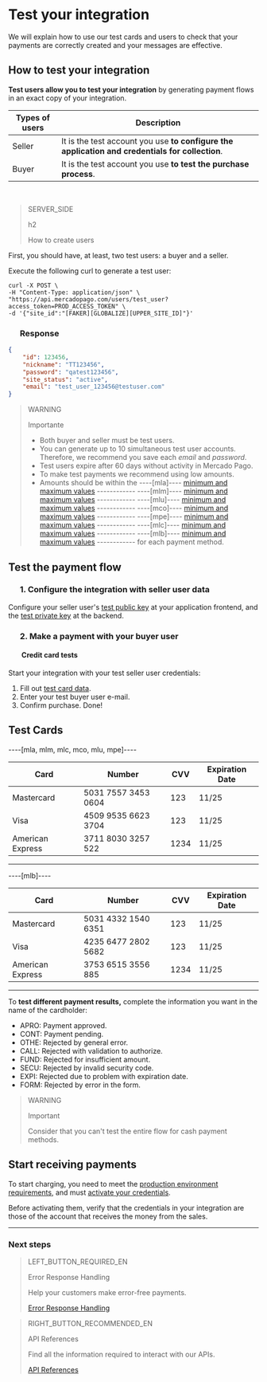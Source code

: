 # Test your integration

We will explain how to use our test cards and users to check that your payments are correctly created and your messages are effective.

## How to test your integration

**Test users allow you to test your integration** by generating payment flows in an exact copy of your integration.

Types of users | Description
------------ | -------------
Seller | It is the test account you use **to configure the application and credentials for collection**. |
Buyer | It is the test account you use **to test the purchase process**. |

<br>

> SERVER_SIDE
>
> h2
>
> How to create users

First, you should have, at least, two test users: a buyer and a seller.

Execute the following curl to generate a test user:


```curl
curl -X POST \
-H "Content-Type: application/json" \
"https://api.mercadopago.com/users/test_user?access_token=PROD_ACCESS_TOKEN" \
-d '{"site_id":"[FAKER][GLOBALIZE][UPPER_SITE_ID]"}'
```


### &nbsp;&nbsp;&nbsp;&nbsp;&nbsp;&nbsp;Response

```json
{
    "id": 123456,
    "nickname": "TT123456",
    "password": "qatest123456",
    "site_status": "active",
    "email": "test_user_123456@testuser.com"
}
```

>WARNING
>
>Importante
>
> * Both buyer and seller must be test users.
> * You can generate up to 10 simultaneous test user accounts. Therefore, we recommend you save each _email_ and _password_.
> * Test users expire after 60 days without activity in Mercado Pago.
> * To make test payments we recommend using low amounts.
> * Amounts should be within the ----[mla]---- [minimum and maximum values](https://www.mercadopago.com.ar/ayuda/monto-minimo-maximo-medios-de-pago_620) ------------ ----[mlm]---- [minimum and maximum values](https://www.mercadopago.com.mx/ayuda/monto-minimo-maximo-medios-de-pago_620) ------------ ----[mlu]---- [minimum and maximum values](https://www.mercadopago.com.uy/ayuda/monto-minimo-maximo-medios-de-pago_620) ------------ ----[mco]---- [minimum and maximum values](https://www.mercadopago.com.uy/ayuda/monto-minimo-maximo-medios-de-pago_620) ------------ ----[mpe]---- [minimum and maximum values](https://www.mercadopago.com.pe/ayuda/monto-minimo-maximo-medios-de-pago_620) ------------ ----[mlc]---- [minimum and maximum values](https://www.mercadopago.cl/ayuda/monto-minimo-maximo-medios-de-pago_620) ------------ ----[mlb]---- [minimum and maximum values](https://www.mercadopago.com.br/ajuda/minimo-maximo-posso-pagar_324) ------------ for each payment method.

## Test the payment flow

### &nbsp;&nbsp;&nbsp;&nbsp;&nbsp;&nbsp;1. Configure the integration with seller user data

Configure your seller user's [test public key]([FAKER][CREDENTIALS][URL]) at your application frontend, and the [test private key]([FAKER][CREDENTIALS][URL]) at the backend.

### &nbsp;&nbsp;&nbsp;&nbsp;&nbsp;&nbsp;2. Make a payment with your buyer user

#### &nbsp;&nbsp;&nbsp;&nbsp;&nbsp;&nbsp;&nbsp;&nbsp;Credit card tests

Start your integration with your test seller user credentials:

1. Fill out [test card data](#bookmark_test_cards).
1. Enter your test buyer user e-mail.
1. Confirm purchase. Done!

## Test Cards

----[mla, mlm, mlc, mco, mlu, mpe]---- 

Card | Number | CVV | Expiration Date
------------ | ------------- | ------------- | -------------
Mastercard | 5031 7557 3453 0604 | 123 | 11/25
Visa | 4509 9535 6623 3704 | 123 | 11/25
American Express | 3711 8030 3257 522 | 1234 | 11/25

------------
----[mlb]---- 

Card | Number | CVV | Expiration Date
------------ | ------------- | ------------- | -------------
Mastercard | 5031 4332 1540 6351 | 123 | 11/25
Visa | 4235 6477 2802 5682 | 123 | 11/25
American Express | 3753 6515 3556 885 | 1234 | 11/25

------------

To **test different payment results,** complete the information you want in the name of the cardholder:

- APRO: Payment approved.
- CONT: Payment pending.
- OTHE: Rejected by general error.
- CALL: Rejected with validation to authorize.
- FUND: Rejected for insufficient amount.
- SECU: Rejected by invalid security code.
- EXPI: Rejected due to problem with expiration date.
- FORM: Rejected by error in the form.

> WARNING
>
> Important
>
> Consider that you can't test the entire flow for cash payment methods.

## Start receiving payments

To start charging, you need to meet the [production environment requirements](https://www.mercadopago[FAKER][URL][DOMAIN]/developers/en/guides/payments/api/goto-production/), and must <a href="[FAKER][CREDENTIALS][URL]" target="_blank">activate your credentials</a>.

Before activating them, verify that the credentials in your integration are those of the account that receives the money from the sales.<br/>

---
### Next steps

> LEFT_BUTTON_REQUIRED_EN
>
> Error Response Handling
>
> Help your customers make error-free payments.
>
> [Error Response Handling](https://www.mercadopago[FAKER][URL][DOMAIN]/developers/en/guides/payments/api/handling-responses/)

> RIGHT_BUTTON_RECOMMENDED_EN
>
> API References
>
> Find all the information required to interact with our APIs.
>
> [API References](https://www.mercadopago[FAKER][URL][DOMAIN]/developers/en/reference/)
